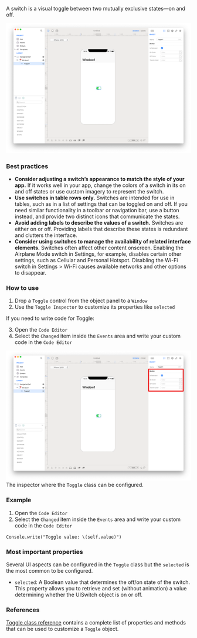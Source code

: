 A switch is a visual toggle between two mutually exclusive states—on and off.

![Toggle](../images/creo2/toggle1.png)

### Best practices
* **Consider adjusting a switch’s appearance to match the style of your app.** If it works well in your app, change the colors of a switch in its on and off states or use custom imagery to represent the switch.
* **Use switches in table rows only.** Switches are intended for use in tables, such as in a list of settings that can be toggled on and off. If you need similar functionality in a toolbar or navigation bar, use a button instead, and provide two distinct icons that communicate the states.
* **Avoid adding labels to describe the values of a switch.** Switches are either on or off. Providing labels that describe these states is redundant and clutters the interface.
* **Consider using switches to manage the availability of related interface elements.** Switches often affect other content onscreen. Enabling the Airplane Mode switch in Settings, for example, disables certain other settings, such as Cellular and Personal Hotspot. Disabling the Wi-Fi switch in Settings > Wi-Fi causes available networks and other options to disappear.

### How to use
1. Drop a `Toggle` control from the object panel to a `Window`
2. Use the `Toggle Inspector` to customize its properties like `selected`

If you need to write code for Toggle:

3. Open the `Code Editor`
4. Select the `Changed` item inside the `Events` area and write your custom code in the `Code Editor`

![`Toggle` inspector](../images/creo2/toggle2.png)
The inspector where the `Toggle` class can be configured.

### Example
1. Open the `Code Editor`
2. Select the `Changed` item inside the `Events` area and write your custom code in the `Code Editor`
```
Console.write("Toggle value: \(self.value)")
```

### Most important properties
Several UI aspects can be configured in the `Toggle` class but the `selected` is the most common to be configured.
- `selected`: A Boolean value that determines the off/on state of the switch. This property allows you to retrieve and set (without animation) a value determining whether the UISwitch object is on or off.

### References
[Toggle class reference](../classes/Toggle.html) contains a complete list of properties and methods that can be used to customize a `Toggle` object.
